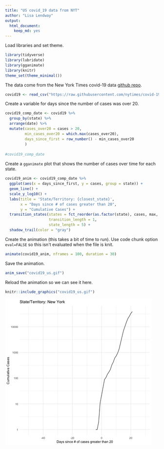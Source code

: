 ```yaml
---
title: "US covid_19 data from NYT"
author: "Lisa Lendway"
output: 
  html_document:
    keep_md: yes
---
```




Load libraries and set theme.

```r
library(tidyverse)
library(lubridate)
library(gganimate)
library(knitr)
theme_set(theme_minimal())
```

The data come from the New York Times covid-19 data [github repo](https://github.com/nytimes/covid-19-data).


```r
covid19 <- read_csv("https://raw.githubusercontent.com/nytimes/covid-19-data/master/us-states.csv")
```

Create a variable for days since the number of cases was over 20.

```r
covid19_comp_date <- covid19 %>% 
  group_by(state) %>% 
  arrange(date) %>% 
  mutate(cases_over20 = cases > 20,
         min_cases_over20 = which.max(cases_over20),
         days_since_first = row_number() - min_cases_over20
         ) 

#covid19_comp_date
```

Create a `gganimate` plot that shows the number of cases over time for each state. 


```r
covid19_anim <- covid19_comp_date %>% 
  ggplot(aes(x = days_since_first, y = cases, group = state)) +
  geom_line() + 
  scale_y_log10() +
  labs(title = 'State/Territory: {closest_state}', 
       x = "Days since # of cases greater than 20", 
       y = "Cumulative Cases") +
  transition_states(states = fct_reorder(as.factor(state), cases, max, .desc = TRUE), 
                    transition_length = 1,
                    state_length = 5) +
  shadow_trail(color = "gray")
```

Create the animation (this takes a bit of time to run). Use code chunk option `eval=FALSE` so this isn't evaluated when the file is knit. 


```r
animate(covid19_anim, nframes = 100, duration = 30)
```

Save the animation.

```r
anim_save("covid19_us.gif")
```

Reload the animation so we can see it here. 

```r
knitr::include_graphics("covid19_us.gif")
```

![](covid19_us.gif)<!-- -->
